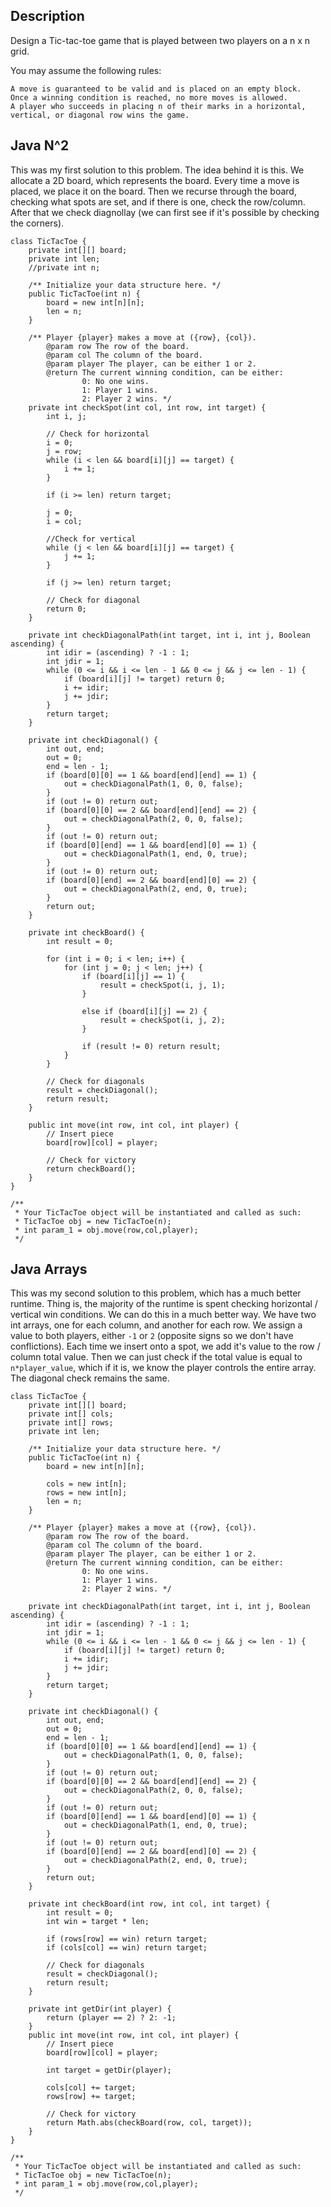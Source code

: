 ## Description

Design a Tic-tac-toe game that is played between two players on a n x n grid.

You may assume the following rules:

    A move is guaranteed to be valid and is placed on an empty block.
    Once a winning condition is reached, no more moves is allowed.
    A player who succeeds in placing n of their marks in a horizontal, vertical, or diagonal row wins the game.

## Java N^2

This was my first solution to this problem. The idea behind it is this. We allocate a 2D board, which represents the board. Every time a move is placed, we place it on the board. Then we recurse through the board, checking what spots are set, and if there is one, check the row/column. After that we check diagnollay (we can first see if it's possible by checking the corners).


```
class TicTacToe {
    private int[][] board;
    private int len;
    //private int n;
    
    /** Initialize your data structure here. */
    public TicTacToe(int n) {
        board = new int[n][n];
        len = n;
    }
    
    /** Player {player} makes a move at ({row}, {col}).
        @param row The row of the board.
        @param col The column of the board.
        @param player The player, can be either 1 or 2.
        @return The current winning condition, can be either:
                0: No one wins.
                1: Player 1 wins.
                2: Player 2 wins. */
    private int checkSpot(int col, int row, int target) {
        int i, j;
        
        // Check for horizontal
        i = 0;
        j = row;
        while (i < len && board[i][j] == target) {
            i += 1;
        }
        
        if (i >= len) return target;
        
        j = 0;
        i = col;
        
        //Check for vertical
        while (j < len && board[i][j] == target) {
            j += 1;
        }
        
        if (j >= len) return target;
        
        // Check for diagonal
        return 0;
    }
    
    private int checkDiagonalPath(int target, int i, int j, Boolean ascending) {
        int idir = (ascending) ? -1 : 1;
        int jdir = 1;
        while (0 <= i && i <= len - 1 && 0 <= j && j <= len - 1) {
            if (board[i][j] != target) return 0;
            i += idir;
            j += jdir;
        }
        return target;
    }
    
    private int checkDiagonal() {
        int out, end;
        out = 0;
        end = len - 1;
        if (board[0][0] == 1 && board[end][end] == 1) {
            out = checkDiagonalPath(1, 0, 0, false);
        }
        if (out != 0) return out;
        if (board[0][0] == 2 && board[end][end] == 2) {
            out = checkDiagonalPath(2, 0, 0, false);            
        }
        if (out != 0) return out;
        if (board[0][end] == 1 && board[end][0] == 1) {
            out = checkDiagonalPath(1, end, 0, true);                  
        }
        if (out != 0) return out;
        if (board[0][end] == 2 && board[end][0] == 2) {
            out = checkDiagonalPath(2, end, 0, true);                  
        }
        return out;
    }
    
    private int checkBoard() {
        int result = 0;
        
        for (int i = 0; i < len; i++) {
            for (int j = 0; j < len; j++) {
                if (board[i][j] == 1) {
                    result = checkSpot(i, j, 1);
                }
                
                else if (board[i][j] == 2) {
                    result = checkSpot(i, j, 2);                    
                }
                
                if (result != 0) return result;
            }
        }
        
        // Check for diagonals
        result = checkDiagonal();
        return result;
    }
    
    public int move(int row, int col, int player) {
        // Insert piece
        board[row][col] = player;
        
        // Check for victory
        return checkBoard();
    }
}

/**
 * Your TicTacToe object will be instantiated and called as such:
 * TicTacToe obj = new TicTacToe(n);
 * int param_1 = obj.move(row,col,player);
 */
```

## Java Arrays

This was my second solution to this problem, which has a much better runtime. Thing is, the majority of the runtime is spent checking horizontal / vertical win conditions. We can do this in a much better way. We have two int arrays, one for each column, and another for each row. We assign a value to both players, either `-1` or `2` (opposite signs so we don't have conflictions). Each time we insert onto a spot, we add it's value to the row / column total value. Then we can just check if the total value is equal to `n*player_value`, which if it is, we know the player controls the entire array. The diagonal check remains the same.

```
class TicTacToe {
    private int[][] board;
    private int[] cols;
    private int[] rows;
    private int len;
    
    /** Initialize your data structure here. */
    public TicTacToe(int n) {
        board = new int[n][n];
        
        cols = new int[n];
        rows = new int[n];
        len = n;
    }
    
    /** Player {player} makes a move at ({row}, {col}).
        @param row The row of the board.
        @param col The column of the board.
        @param player The player, can be either 1 or 2.
        @return The current winning condition, can be either:
                0: No one wins.
                1: Player 1 wins.
                2: Player 2 wins. */

    private int checkDiagonalPath(int target, int i, int j, Boolean ascending) {
        int idir = (ascending) ? -1 : 1;
        int jdir = 1;
        while (0 <= i && i <= len - 1 && 0 <= j && j <= len - 1) {
            if (board[i][j] != target) return 0;
            i += idir;
            j += jdir;
        }
        return target;
    }
    
    private int checkDiagonal() {
        int out, end;
        out = 0;
        end = len - 1;
        if (board[0][0] == 1 && board[end][end] == 1) {
            out = checkDiagonalPath(1, 0, 0, false);
        }
        if (out != 0) return out;
        if (board[0][0] == 2 && board[end][end] == 2) {
            out = checkDiagonalPath(2, 0, 0, false);            
        }
        if (out != 0) return out;
        if (board[0][end] == 1 && board[end][0] == 1) {
            out = checkDiagonalPath(1, end, 0, true);                  
        }
        if (out != 0) return out;
        if (board[0][end] == 2 && board[end][0] == 2) {
            out = checkDiagonalPath(2, end, 0, true);                  
        }
        return out;
    }
    
    private int checkBoard(int row, int col, int target) {
        int result = 0;
        int win = target * len;
        
        if (rows[row] == win) return target;
        if (cols[col] == win) return target;
        
        // Check for diagonals
        result = checkDiagonal();
        return result;
    }
    
    private int getDir(int player) {
        return (player == 2) ? 2: -1;
    }
    public int move(int row, int col, int player) {
        // Insert piece
        board[row][col] = player;
        
        int target = getDir(player);
        
        cols[col] += target;
        rows[row] += target;
        
        // Check for victory
        return Math.abs(checkBoard(row, col, target));
    }
}

/**
 * Your TicTacToe object will be instantiated and called as such:
 * TicTacToe obj = new TicTacToe(n);
 * int param_1 = obj.move(row,col,player);
 */
```